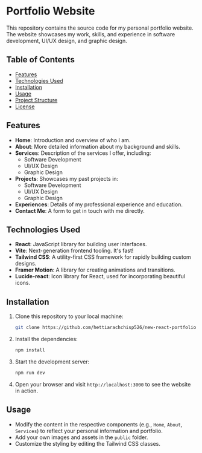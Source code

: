 # Portfolio Website

This repository contains the source code for my personal portfolio website. The website showcases my work, skills, and experience in software development, UI/UX design, and graphic design.

## Table of Contents

- [Features](#features)
- [Technologies Used](#technologies-used)
- [Installation](#installation)
- [Usage](#usage)
- [Project Structure](#project-structure)
- [License](#license)

## Features

- **Home**: Introduction and overview of who I am.
- **About**: More detailed information about my background and skills.
- **Services**: Description of the services I offer, including:
  - Software Development
  - UI/UX Design
  - Graphic Design
- **Projects**: Showcases my past projects in:
  - Software Development
  - UI/UX Design
  - Graphic Design
- **Experiences**: Details of my professional experience and education.
- **Contact Me**: A form to get in touch with me directly.

## Technologies Used

- **React**: JavaScript library for building user interfaces.
- **Vite**: Next-generation frontend tooling. It's fast!
- **Tailwind CSS**: A utility-first CSS framework for rapidly building custom designs.
- **Framer Motion**: A library for creating animations and transitions.
- **Lucide-react**: Icon library for React, used for incorporating beautiful icons.

## Installation

1. Clone this repository to your local machine:

    ```bash
    git clone https://github.com/hettiarachchisp526/new-react-portfolio.git
    ```

2. Install the dependencies:

    ```bash
    npm install
    ```

3. Start the development server:

    ```bash
    npm run dev
    ```

4. Open your browser and visit `http://localhost:3000` to see the website in action.

## Usage

- Modify the content in the respective components (e.g., `Home`, `About`, `Services`) to reflect your personal information and portfolio.
- Add your own images and assets in the `public` folder.
- Customize the styling by editing the Tailwind CSS classes.


